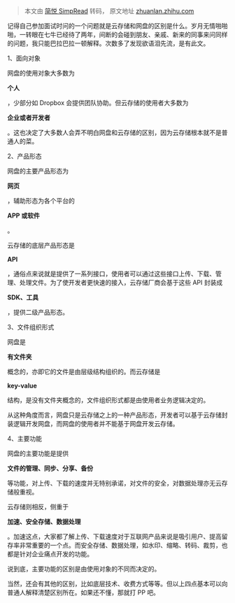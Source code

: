 > 本文由 [简悦 SimpRead](http://ksria.com/simpread/) 转码， 原文地址 [zhuanlan.zhihu.com](https://zhuanlan.zhihu.com/p/20003983)

记得自己参加面试时问的一个问题就是云存储和网盘的区别是什么。岁月无情啪啪啪，一转眼在七牛已经待了两年，间断的会碰到朋友、亲戚、新来的同事来问同样的问题，我只能巴拉巴拉一顿解释。次数多了发现欲语泪先流，是有此文。

1、面向对象

网盘的使用对象大多数为

**个人**

，少部分如 Dropbox 会提供团队协助。但云存储的使用者大多数为

**企业或者开发者**

。这也决定了大多数人会弄不明白网盘和云存储的区别，因为云存储根本就不是普通人的菜。

2、产品形态

网盘的主要产品形态为

**网页**

，辅助形态为各个平台的

**APP 或软件**

。

云存储的底层产品形态是

**API**

，通俗点来说就是提供了一系列接口，使用者可以通过这些接口上传、下载、管理、处理文件。为了使开发者更快速的接入，云存储厂商会基于这些 API 封装成

**SDK、工具**

，提供二级产品形态。

3、文件组织形式

网盘是

**有文件夹**

概念的，亦即它的文件是由层级结构组织的。而云存储是

**key-value**

结构，是没有文件夹概念的，文件组织形式都是由使用者业务逻辑决定的。

从这种角度而言，网盘只是云存储之上的一种产品形态，开发者可以基于云存储封装逻辑开发网盘，而网盘的使用者并不能基于网盘开发云存储。

4、主要功能

网盘的主要功能是提供

**文件的管理、同步、分享、备份**

等功能，对上传、下载的速度并无特别承诺，对文件的安全，对数据处理亦无云存储般重视。

云存储则相反，侧重于

**加速、安全存储、数据处理**

。加速这点，大家都了解上传、下载速度对于互联网产品来说是吸引用户、提高留存率非常重要的一个点。而安全存储、数据处理，如水印、缩略、转码、裁剪，也都是针对企业痛点开发的功能。

说到底，主要功能的区别是由使用对象的不同而决定的。

当然，还会有其他的区别，比如底层技术、收费方式等等。但以上四点基本可以向普通人解释清楚区别所在。如果还不懂，那就打 PP 吧。